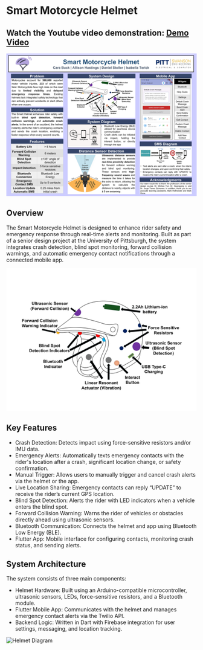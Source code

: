 # Smart Motorcycle Helmet

## Watch the Youtube video demonstration: [Demo Video](https://youtu.be/EaheAvZVrQg?si=x12echzrcBc7yG3L)

![Expo Poster](pictures/EXPO_poster.jpg)

## Overview

The Smart Motorcycle Helmet is designed to enhance rider safety and emergency response through real-time alerts and monitoring. Built as part of a senior design project at the University of Pittsburgh, the system integrates crash detection, blind spot monitoring, forward collision warnings, and automatic emergency contact notifications through a connected mobile app.

![Helmet Diagram](pictures/Slide1.jpg)

## Key Features

- Crash Detection: Detects impact using force-sensitive resistors and/or IMU data.
- Emergency Alerts: Automatically texts emergency contacts with the rider's location after a crash, significant location change, or safety confirmation.
- Manual Trigger: Allows users to manually trigger and cancel crash alerts via the helmet or the app.
- Live Location Sharing: Emergency contacts can reply “UPDATE” to receive the rider’s current GPS location.
- Blind Spot Detection: Alerts the rider with LED indicators when a vehicle enters the blind spot.
- Forward Collision Warning: Warns the rider of vehicles or obstacles directly ahead using ultrasonic sensors.
- Bluetooth Communication: Connects the helmet and app using Bluetooth Low Energy (BLE).
- Flutter App: Mobile interface for configuring contacts, monitoring crash status, and sending alerts.

## System Architecture

The system consists of three main components:

- Helmet Hardware: Built using an Arduino-compatible microcontroller, ultrasonic sensors, LEDs, force-sensitive resistors, and a Bluetooth module.
- Flutter Mobile App: Communicates with the helmet and manages emergency contact alerts via the Twilio API.
- Backend Logic: Written in Dart with Firebase integration for user settings, messaging, and location tracking.

![Helmet Diagram](pictures/IMG_4671.jpg)
